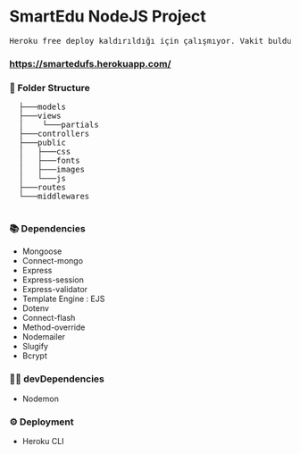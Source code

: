 # SmartEdu NodeJS Project

<pre>Heroku free deploy kaldırıldığı için çalışmıyor. Vakit bulduğumda deployu taşıyacağım.</pre>

### https://smartedufs.herokuapp.com/

### 📂 Folder Structure
<pre>
  ├───models
  ├───views
  │    └───partials
  ├───controllers
  ├───public
  │   ├───css
  │   ├───fonts
  │   ├───images  
  │   └───js
  ├───routes
  └───middlewares
  </pre>

### 📚 Dependencies

- Mongoose
- Connect-mongo
- Express
- Express-session
- Express-validator
- Template Engine : EJS
- Dotenv
- Connect-flash
- Method-override
- Nodemailer
- Slugify
- Bcrypt

### 👨‍💻 devDependencies

- Nodemon

### ⚙️ Deployment
- Heroku CLI

 



